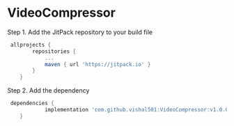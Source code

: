# VideoCompressor

Step 1. Add the JitPack repository to your build file

```gradle
 allprojects {
		repositories {
			...
			maven { url 'https://jitpack.io' }
		}
	}
```
Step 2. Add the dependency
```gradle
 dependencies {
	        implementation 'com.github.vishal501:VideoCompressor:v1.0.0'
	}
```
